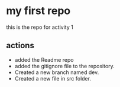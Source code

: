 # my first repo

this is the repo for activity 1

## actions

- added the Readme repo
-  added the gitignore file to the repository.
- Created a new branch named dev.
- Created a new file in src folder.